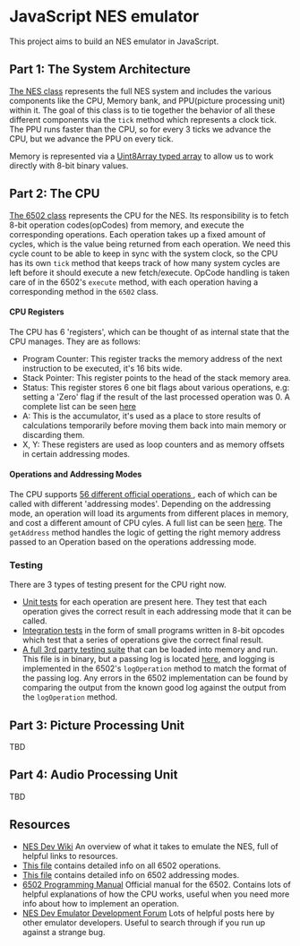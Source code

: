 # JavaScript NES emulator
This project aims to build an NES emulator in JavaScript.

## Part 1: The System Architecture
[The NES class](js/nes.js) represents the full NES system and includes the various components like the CPU, Memory bank, and PPU(picture processing unit) within it. The goal of this class is to tie together the behavior of all these different components via the `tick` method which represents a clock tick. The PPU runs faster than the CPU, so for every 3 ticks we advance the CPU, but we advance the PPU on every tick.

Memory is represented via a [Uint8Array typed array](https://developer.mozilla.org/en-US/docs/Web/JavaScript/Typed_arrays) to allow us to work directly with 8-bit binary values.

## Part 2: The CPU
[The 6502 class](js/6502.js) represents the CPU for the NES. Its responsibility is to fetch 8-bit operation codes(opCodes) from memory, and execute the corresponding operations. Each operation takes up a fixed amount of cycles, which is the value being returned from each operation. We need this cycle count to be able to keep in sync with the system clock, so the CPU has its own `tick` method that keeps track of how many system cycles are left before it should execute a new fetch/execute. OpCode handling is taken care of in the 6502's `execute` method, with each operation having a corresponding method in the `6502` class.

#### CPU Registers
The CPU has 6 'registers', which can be thought of as internal state that the CPU manages. They are as follows:
- Program Counter: This register tracks the memory address of the next instruction to be executed, it's 16 bits wide.
- Stack Pointer: This register points to the head of the stack memory area.
- Status: This register stores 6 one bit flags about various operations, e.g: setting a 'Zero' flag if the result of the last processed operation was 0. A complete list can be seen [here](https://wiki.nesdev.com/w/index.php/Status_flags)
- A: This is the accumulator, it's used as a place to store results of calculations temporarily before moving them back into main memory or discarding them.
- X, Y: These registers are used as loop counters and as memory offsets in certain addressing modes.

#### Operations and Addressing Modes
The CPU supports [ 56 different official operations ]( http://obelisk.me.uk/6502/reference.html ), each of which can be called with different 'addressing modes'. Depending on the addressing mode, an operation will load its arguments from different places in memory, and cost a different amount of CPU cyles. A full list can be seen [here]( http://obelisk.me.uk/6502/addressing.html#IMM ). The `getAddress` method handles the logic of getting the right memory address passed to an Operation based on the operations addressing mode.

### Testing
There are 3 types of testing present for the CPU right now.
- [Unit tests]( ./js/test_ops.js ) for each operation are present here. They test that each operation gives the correct result in each addressing mode that it can be called.
- [Integration tests]( ./js/test_nes.js ) in the form of small programs written in 8-bit opcodes which test that a series of operations give the correct final result.
- [A full 3rd party testing suite](nestest.nes) that can be loaded into memory and run. This file is in binary, but a passing log is located [here]( ./js/testLog.js ), and logging is implemented in the 6502's `logOperation` method to match the format of the passing log. Any errors in the 6502 implementation can be found by comparing the output from the known good log against the output from the `logOperation` method.

## Part 3: Picture Processing Unit
TBD

## Part 4: Audio Processing Unit
TBD

## Resources
- [NES Dev Wiki](https://wiki.nesdev.org/w/index.php?title=Programming_guide) An overview of what it takes to emulate the NES, full of helpful links to resources.
- [This file](https://htmlpreview.github.io/?https://github.com/ShirajG/JSNesEmu/blob/master/6502.html) contains detailed info on all 6502 operations.
- [This file](https://htmlpreview.github.io/?https://github.com/ShirajG/JSNesEmu/blob/master/6502_addressing.html) contains detailed info on 6502 addressing modes.
- [6502 Programming Manual](http://users.telenet.be/kim1-6502/6502/proman.html) Official manual for the 6502. Contains lots of helpful explanations of how the CPU works, useful when you need more info about how to implement an operation.
- [NES Dev Emulator Development Forum](http://forums.nesdev.com/viewforum.php?f=3) Lots of helpful posts here by other emulator developers. Useful to search through if you run up against a strange bug.
